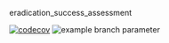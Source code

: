 eradication_success_assessment

[![codecov](https://codecov.io/gh/IslasGECI/eradication_success_assessment/branch/master/graph/badge.svg)](https://codecov.io/gh/IslasGECI/eradication_success_assessment)
![example branch parameter](https://github.com/IslasGECI/eradication_success_assessment/actions/workflows/actions.yml/badge.svg)